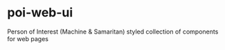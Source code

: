 # poi-web-ui
Person of Interest (Machine &amp; Samaritan) styled collection of components for web pages
